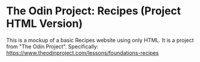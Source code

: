 # The Odin Project: Recipes (Project HTML Version)

This is a mockup of a basic Recipes website using only HTML.
It is a project from "The Odin Project". Specifically: https://www.theodinproject.com/lessons/foundations-recipes 